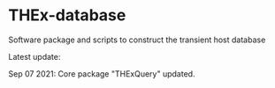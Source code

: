 # THEx-database

Software package and scripts to construct the transient host database

Latest update:

Sep 07 2021: Core package "THExQuery" updated.
